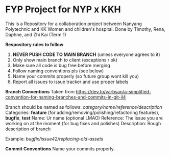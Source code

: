 # FYP Project for NYP x KKH
This is a Repository for a collaboration project between Nanyang Polytechnic and KK Women and children's hospital. 
Done by Timothy, Rena, Daphne, and Zhi Kai (Term 1)

**Respository rules to follow**
1. **NEVER PUSH CODE TO MAIN BRANCH** (unless everyone agrees to it)
2. Only show main branch to client (exceptions r ok)
3. Make sure all code is bug free before merging
4. Follow naming conventions pls (see below)
5. Name your commits properly (so future group wont kill you)
6. Report all issues to issue tracker and use proper labels

**Branch Conventions**
Taken from https://dev.to/varbsan/a-simplified-convention-for-naming-branches-and-commits-in-git-il4

Branch should be named as follows: _category/name/reference/description_
Categories: **feature** (for adding/removing/polishing/refactoring features), **bugfix**, **test**
Name: Ur name (optional LMAO)
Reference: The issue you are working on at the moment (for bug fixes and polishes)
Description: Rough description of branch

Example: _bugfix/issue42/replacing-old-assets_

**Commit Conventions**
Name your commits properly.
